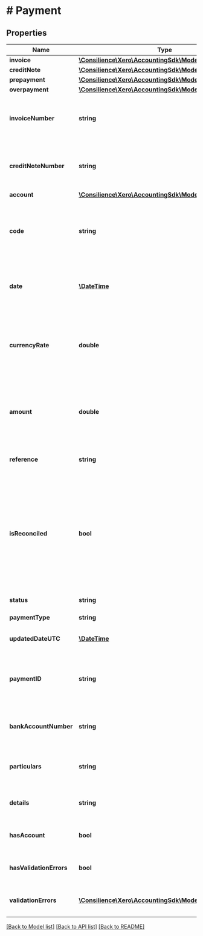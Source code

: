# # Payment

## Properties

Name | Type | Description | Notes
------------ | ------------- | ------------- | -------------
**invoice** | [**\Consilience\Xero\AccountingSdk\Model\Invoice**](Invoice.md) |  | [optional] 
**creditNote** | [**\Consilience\Xero\AccountingSdk\Model\CreditNote**](CreditNote.md) |  | [optional] 
**prepayment** | [**\Consilience\Xero\AccountingSdk\Model\Prepayment**](Prepayment.md) |  | [optional] 
**overpayment** | [**\Consilience\Xero\AccountingSdk\Model\Overpayment**](Overpayment.md) |  | [optional] 
**invoiceNumber** | **string** | Number of invoice or credit note you are applying payment to e.g.INV-4003 | [optional] 
**creditNoteNumber** | **string** | Number of invoice or credit note you are applying payment to e.g. INV-4003 | [optional] 
**account** | [**\Consilience\Xero\AccountingSdk\Model\Account**](Account.md) |  | [optional] 
**code** | **string** | Code of account you are using to make the payment e.g. 001 (note- not all accounts have a code value) | [optional] 
**date** | [**\DateTime**](\DateTime.md) | Date the payment is being made (YYYY-MM-DD) e.g. 2009-09-06 | [optional] 
**currencyRate** | **double** | Exchange rate when payment is received. Only used for non base currency invoices and credit notes e.g. 0.7500 | [optional] 
**amount** | **double** | The amount of the payment. Must be less than or equal to the outstanding amount owing on the invoice e.g. 200.00 | [optional] 
**reference** | **string** | An optional description for the payment e.g. Direct Debit | [optional] 
**isReconciled** | **bool** | An optional parameter for the payment. A boolean indicating whether you would like the payment to be created as reconciled when using PUT, or whether a payment has been reconciled when using GET | [optional] 
**status** | **string** | The status of the payment. | [optional] 
**paymentType** | **string** | See Payment Types. | [optional] 
**updatedDateUTC** | [**\DateTime**](\DateTime.md) | UTC timestamp of last update to the payment | [optional] 
**paymentID** | **string** | The Xero identifier for an Payment e.g. 297c2dc5-cc47-4afd-8ec8-74990b8761e9 | [optional] 
**bankAccountNumber** | **string** | The suppliers bank account number the payment is being made to | [optional] 
**particulars** | **string** | The suppliers bank account number the payment is being made to | [optional] 
**details** | **string** | The information to appear on the supplier&#39;s bank account | [optional] 
**hasAccount** | **bool** | A boolean to indicate if a contact has an validation errors | [optional] 
**hasValidationErrors** | **bool** | A boolean to indicate if a contact has an validation errors | [optional] 
**validationErrors** | [**\Consilience\Xero\AccountingSdk\Model\ValidationError[]**](ValidationError.md) | Displays array of validation error messages from the API | [optional] 

[[Back to Model list]](../../README.md#documentation-for-models) [[Back to API list]](../../README.md#documentation-for-api-endpoints) [[Back to README]](../../README.md)


